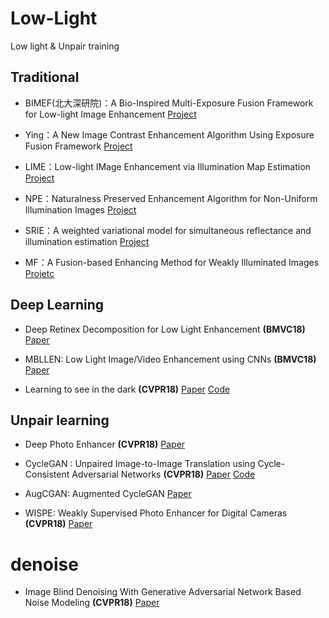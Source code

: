 # Low-Light
Low light &amp; Unpair training


## Traditional

- BIMEF(北大深研院)：A Bio-Inspired Multi-Exposure Fusion Framework for Low-light Image Enhancement [Project](https://github.com/baidut/BIMEF)

- Ying：A New Image Contrast Enhancement Algorithm Using Exposure Fusion Framework [Project](https://github.com/AndyHuang1995/Image-Contrast-Enhancement)

- LIME：Low-light IMage Enhancement via Illumination Map Estimation [Project](https://sites.google.com/view/xjguo/lime)

- NPE：Naturalness Preserved Enhancement Algorithm for Non-Uniform Illumination Images 
[Project](https://shuhangwang.wordpress.com/2015/12/14/naturalness-preserved-image-enhancement-using-a-statistical-lightness-variation-prior/)

- SRIE：A weighted variational model for simultaneous reflectance and illumination estimation
[Project](https://xueyangfu.github.io/)

- MF：A Fusion-based Enhancing Method for Weakly Illuminated Images
[Projetc](https://xueyangfu.github.io/)

## Deep Learning

- Deep Retinex Decomposition for Low Light Enhancement **(BMVC18)**
[Paper](https://arxiv.org/abs/1808.04560)

- MBLLEN: Low Light Image/Video Enhancement using CNNs **(BMVC18)**
[Paper](http://bmvc2018.org/contents/papers/0700.pdf)

- Learning to see in the dark **(CVPR18)**
[Paper](https://arxiv.org/abs/1805.01934)
[Code](https://github.com/cchen156/Learning-to-See-in-the-Dark)


## Unpair learning

- Deep Photo Enhancer **(CVPR18)**
[Paper](https://www.cmlab.csie.ntu.edu.tw/project/Deep-Photo-Enhancer/CVPR-2018-DPE.pdf)

- CycleGAN : Unpaired Image-to-Image Translation using Cycle-Consistent Adversarial Networks **(CVPR18)**
[Paper](https://arxiv.org/abs/1703.10593)
[Code](https://github.com/vanhuyz/CycleGAN-TensorFlow)

- AugCGAN: Augmented CycleGAN 
[Paper](https://arxiv.org/pdf/1802.10151.pdf)

- WISPE: Weakly Supervised Photo Enhancer for Digital Cameras **(CVPR18)**
[Paper](https://arxiv.org/pdf/1709.01118.pdf)

# denoise

- Image Blind Denoising With Generative Adversarial Network Based Noise Modeling **(CVPR18)**
[Paper](http://openaccess.thecvf.com/content_cvpr_2018/papers/Chen_Image_Blind_Denoising_CVPR_2018_paper.pdf)



